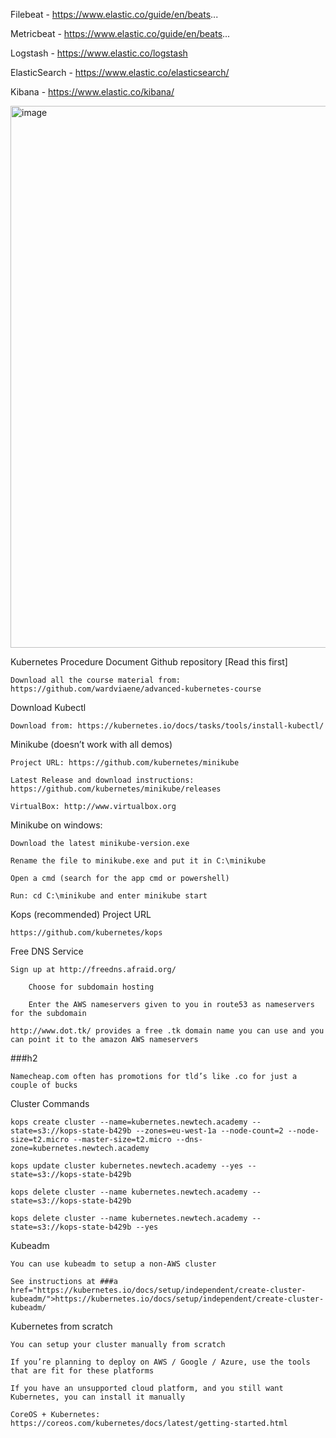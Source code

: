 
Filebeat - https://www.elastic.co/guide/en/beats...

Metricbeat - https://www.elastic.co/guide/en/beats... 

Logstash - https://www.elastic.co/logstash

ElasticSearch - https://www.elastic.co/elasticsearch/ 

Kibana - https://www.elastic.co/kibana/ 

<img width="867" alt="image" src="https://user-images.githubusercontent.com/75510135/150619735-1a1c9e8d-5ba5-4f43-a5f7-685e37b2b44c.png">

Kubernetes Procedure Document
Github repository [Read this first]

    Download all the course material from: https://github.com/wardviaene/advanced-kubernetes-course


Download Kubectl

    Download from: https://kubernetes.io/docs/tasks/tools/install-kubectl/

Minikube (doesn’t work with all demos)

    Project URL: https://github.com/kubernetes/minikube

    Latest Release and download instructions: https://github.com/kubernetes/minikube/releases

    VirtualBox: http://www.virtualbox.org

Minikube on windows:

    Download the latest minikube-version.exe

    Rename the file to minikube.exe and put it in C:\minikube

    Open a cmd (search for the app cmd or powershell)

    Run: cd C:\minikube and enter minikube start

Kops (recommended)
Project URL

    https://github.com/kubernetes/kops

Free DNS Service

    Sign up at http://freedns.afraid.org/

        Choose for subdomain hosting

        Enter the AWS nameservers given to you in route53 as nameservers for the subdomain

    http://www.dot.tk/ provides a free .tk domain name you can use and you can point it to the amazon AWS nameservers

###h2

    Namecheap.com often has promotions for tld’s like .co for just a couple of bucks

Cluster Commands

    kops create cluster --name=kubernetes.newtech.academy --state=s3://kops-state-b429b --zones=eu-west-1a --node-count=2 --node-size=t2.micro --master-size=t2.micro --dns-zone=kubernetes.newtech.academy

    kops update cluster kubernetes.newtech.academy --yes --state=s3://kops-state-b429b

    kops delete cluster --name kubernetes.newtech.academy --state=s3://kops-state-b429b

    kops delete cluster --name kubernetes.newtech.academy --state=s3://kops-state-b429b --yes

Kubeadm

    You can use kubeadm to setup a non-AWS cluster

    See instructions at ###a href="https://kubernetes.io/docs/setup/independent/create-cluster-kubeadm/">https://kubernetes.io/docs/setup/independent/create-cluster-kubeadm/

Kubernetes from scratch

    You can setup your cluster manually from scratch

    If you’re planning to deploy on AWS / Google / Azure, use the tools that are fit for these platforms

    If you have an unsupported cloud platform, and you still want Kubernetes, you can install it manually

    CoreOS + Kubernetes: https://coreos.com/kubernetes/docs/latest/getting-started.html

